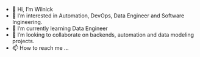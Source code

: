 - 👋 Hi, I’m Wilnick
- 👀 I’m interested in Automation, DevOps, Data Engineer and Software Ingineering. 
- 🌱 I’m currently learning Data Engineer
- 💞️ I’m looking to collaborate on backends, automation and data modeling projects.
- 📫 How to reach me ...

<!---
t-nicko4/t-nicko4 is a ✨ special ✨ repository because its `README.md` (this file) appears on your GitHub profile.
You can click the Preview link to take a look at your changes.
--->
